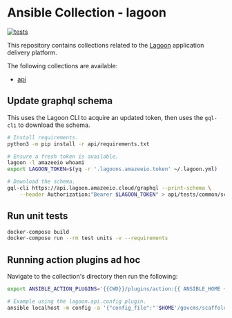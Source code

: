# Ansible Collection - lagoon
[![tests](https://github.com/salsadigitalauorg/lagoon_ansible_collection/actions/workflows/test.yml/badge.svg)](https://github.com/salsadigitalauorg/lagoon_ansible_collection/actions/workflows/test.yml)

This repository contains collections related to the [Lagoon](https://github.com/uselagoon/lagoon) application delivery platform.

The following collections are available:

* [api](/api)

## Update graphql schema
This uses the Lagoon CLI to acquire an updated token, then uses the `gql-cli` to download the schema.

```sh
# Install requirements.
python3 -m pip install -r api/requirements.txt

# Ensure a fresh token is available.
lagoon -l amazeeio whoami
export LAGOON_TOKEN=$(yq -r '.lagoons.amazeeio.token' ~/.lagoon.yml)

# Download the schema.
gql-cli https://api.lagoon.amazeeio.cloud/graphql --print-schema \
    --header Authorization:"Bearer $LAGOON_TOKEN" > api/tests/common/schema.graphql
```

## Run unit tests
```sh
docker-compose build
docker-compose run --rm test units -v --requirements
```

## Running action plugins ad hoc
Navigate to the collection's directory then run the following:

```sh
export ANSIBLE_ACTION_PLUGINS='{{CWD}}/plugins/action:{{ ANSIBLE_HOME ~ "/plugins/action:/usr/share/ansible/plugins/action" }}'

# Example using the lagoon.api.config plugin.
ansible localhost -m config -a '{"config_file":"'$HOME'/govcms/scaffold/.lagoon.yml","crons":{"master":[{"name":"custom cron","command":"drush cron", "schedule":"M * * * *"}]},"state":"absent"}'
```
